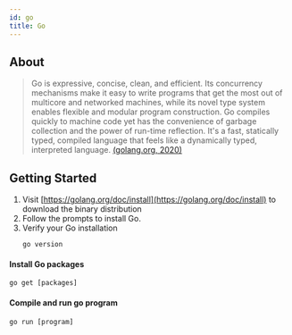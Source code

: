 ```yaml
---
id: go
title: Go
---
```


## About

> Go is expressive, concise, clean, and efficient. Its concurrency mechanisms make it easy to write programs that get the most out of multicore and networked machines, while its novel type system enables flexible and modular program construction. Go compiles quickly to machine code yet has the convenience of garbage collection and the power of run-time reflection. It's a fast, statically typed, compiled language that feels like a dynamically typed, interpreted language.
> [(golang.org, 2020)](https://golang.org/doc/)

## Getting Started

1. Visit [https://golang.org/doc/install](https://golang.org/doc/install) to download the binary distribution
2. Follow the prompts to install Go.
3. Verify your Go installation
   ```shell
   go version
   ```

#### Install Go packages

```shell
go get [packages]
```

#### Compile and run go program

```shell
go run [program]
```
